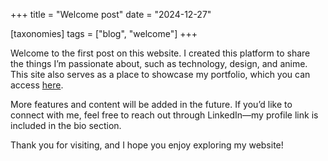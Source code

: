 +++
title = "Welcome post"
date = "2024-12-27"

[taxonomies]
tags = ["blog", "welcome"]
+++


Welcome to the first post on this website. I created this platform to share the things I’m passionate about, such as technology, design, and anime. This site also serves as a place to showcase my portfolio, which you can access [here](https://shandikadav.my.id/projects).

More features and content will be added in the future. If you’d like to connect with me, feel free to reach out through LinkedIn—my profile link is included in the bio section.

Thank you for visiting, and I hope you enjoy exploring my website!
